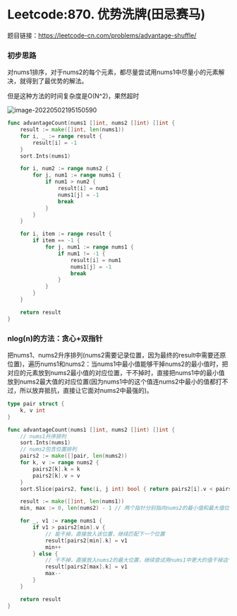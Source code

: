 # Leetcode:870. 优势洗牌(田忌赛马)


题目链接：https://leetcode-cn.com/problems/advantage-shuffle/

### 初步思路

对nums1排序，对于nums2的每个元素，都尽量尝试用nums1中尽量小的元素解决，就得到了最优势的解法。

但是这种方法的时间复杂度是O(N^2)，果然超时

![image-20220502195150590](https://qiao1994.github.io/images/Leetcode/image-20220502195150590.png)

```go
func advantageCount(nums1 []int, nums2 []int) []int {
    result := make([]int, len(nums1))
    for i, _ := range result {
        result[i] = -1
    }
    sort.Ints(nums1)

    for i, num2 := range nums2 {
        for j, num1 := range nums1 {
            if num1 > num2 {
                result[i] = num1
                nums1[j] = -1
                break
            }
        }
    }

    for i, item := range result {
        if item == -1 {
            for j, num1 := range nums1 {
                if num1 != -1 {
                    result[i] = num1
                    nums1[j] = -1
                    break
                }
            }
        }
    }

    return result
}
```

### nlog(n)的方法：贪心+双指针

把nums1、nums2升序排列(nums2需要记录位置，因为最终的result中需要还原位置)，遍历nums1和nums2：当nums1中最小值能够干掉nums2的最小值时，把对应的元素放到nums2最小值的对应位置，干不掉时，直接把nums1中的最小值放到nums2最大值的对应位置(因为nums1中的这个值连nums2中最小的值都打不过，所以放弃抵抗，直接让它面对nums2中最强的)。

```go
type pair struct {
    k, v int
}

func advantageCount(nums1 []int, nums2 []int) []int {
    // nums1升序排列
    sort.Ints(nums1)
    // nums2包含位置排列
    pairs2 := make([]pair, len(nums2))
    for k, v := range nums2 {
        pairs2[k].k = k
        pairs2[k].v = v
    }
    sort.Slice(pairs2, func(i, j int) bool { return pairs2[i].v < pairs2[j].v })

    result := make([]int, len(nums1))
    min, max := 0, len(nums2) - 1 // 两个指针分别指向nums2的最小值和最大值位置

    for _, v1 := range nums1 {
        if v1 > pairs2[min].v {
            // 能干掉，直接放入该位置，继续匹配下一个位置
            result[pairs2[min].k] = v1
            min++
        } else {
            // 干不掉，直接放入nums2的最大位置，继续尝试用nums1中更大的值干掉这个位置的元素
            result[pairs2[max].k] = v1
            max--
        }
    }

    return result
}
```
